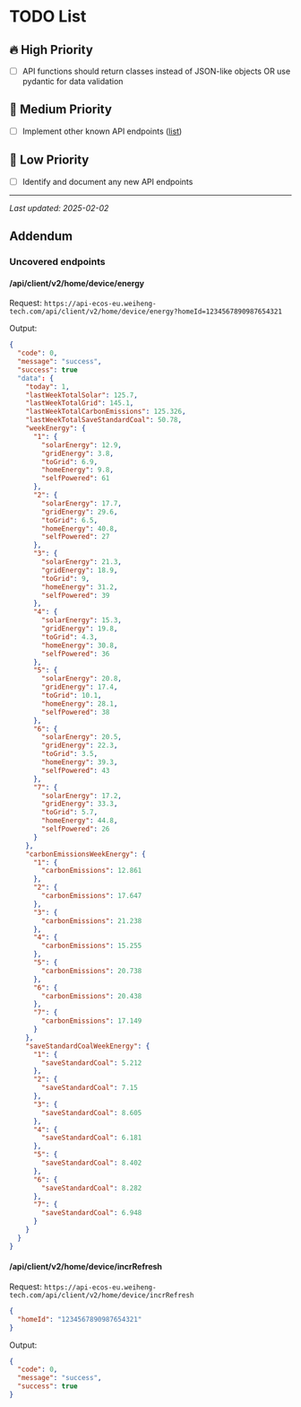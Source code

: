 # TODO List

## 🔥 High Priority  
- [ ] API functions should return classes instead of JSON-like objects OR use pydantic for data validation

## 🚀 Medium Priority  
- [ ] Implement other known API endpoints ([list](#uncovered-endpoints))

## 📌 Low Priority  
- [ ] Identify and document any new API endpoints

---
_Last updated: 2025-02-02_



## Addendum
### Uncovered endpoints
#### /api/client/v2/home/device/energy

Request: `https://api-ecos-eu.weiheng-tech.com/api/client/v2/home/device/energy?homeId=1234567890987654321`

Output:
``` json
{
  "code": 0,
  "message": "success",
  "success": true
  "data": {
    "today": 1,
    "lastWeekTotalSolar": 125.7,
    "lastWeekTotalGrid": 145.1,
    "lastWeekTotalCarbonEmissions": 125.326,
    "lastWeekTotalSaveStandardCoal": 50.78,
    "weekEnergy": {
      "1": {
        "solarEnergy": 12.9,
        "gridEnergy": 3.8,
        "toGrid": 6.9,
        "homeEnergy": 9.8,
        "selfPowered": 61
      },
      "2": {
        "solarEnergy": 17.7,
        "gridEnergy": 29.6,
        "toGrid": 6.5,
        "homeEnergy": 40.8,
        "selfPowered": 27
      },
      "3": {
        "solarEnergy": 21.3,
        "gridEnergy": 18.9,
        "toGrid": 9,
        "homeEnergy": 31.2,
        "selfPowered": 39
      },
      "4": {
        "solarEnergy": 15.3,
        "gridEnergy": 19.8,
        "toGrid": 4.3,
        "homeEnergy": 30.8,
        "selfPowered": 36
      },
      "5": {
        "solarEnergy": 20.8,
        "gridEnergy": 17.4,
        "toGrid": 10.1,
        "homeEnergy": 28.1,
        "selfPowered": 38
      },
      "6": {
        "solarEnergy": 20.5,
        "gridEnergy": 22.3,
        "toGrid": 3.5,
        "homeEnergy": 39.3,
        "selfPowered": 43
      },
      "7": {
        "solarEnergy": 17.2,
        "gridEnergy": 33.3,
        "toGrid": 5.7,
        "homeEnergy": 44.8,
        "selfPowered": 26
      }
    },
    "carbonEmissionsWeekEnergy": {
      "1": {
        "carbonEmissions": 12.861
      },
      "2": {
        "carbonEmissions": 17.647
      },
      "3": {
        "carbonEmissions": 21.238
      },
      "4": {
        "carbonEmissions": 15.255
      },
      "5": {
        "carbonEmissions": 20.738
      },
      "6": {
        "carbonEmissions": 20.438
      },
      "7": {
        "carbonEmissions": 17.149
      }
    },
    "saveStandardCoalWeekEnergy": {
      "1": {
        "saveStandardCoal": 5.212
      },
      "2": {
        "saveStandardCoal": 7.15
      },
      "3": {
        "saveStandardCoal": 8.605
      },
      "4": {
        "saveStandardCoal": 6.181
      },
      "5": {
        "saveStandardCoal": 8.402
      },
      "6": {
        "saveStandardCoal": 8.282
      },
      "7": {
        "saveStandardCoal": 6.948
      }
    }
  }
}
```

#### /api/client/v2/home/device/incrRefresh

Request: `https://api-ecos-eu.weiheng-tech.com/api/client/v2/home/device/incrRefresh`
``` json
{
  "homeId": "1234567890987654321"            
}
```

Output:
``` json
{
  "code": 0,
  "message": "success",
  "success": true
}
```